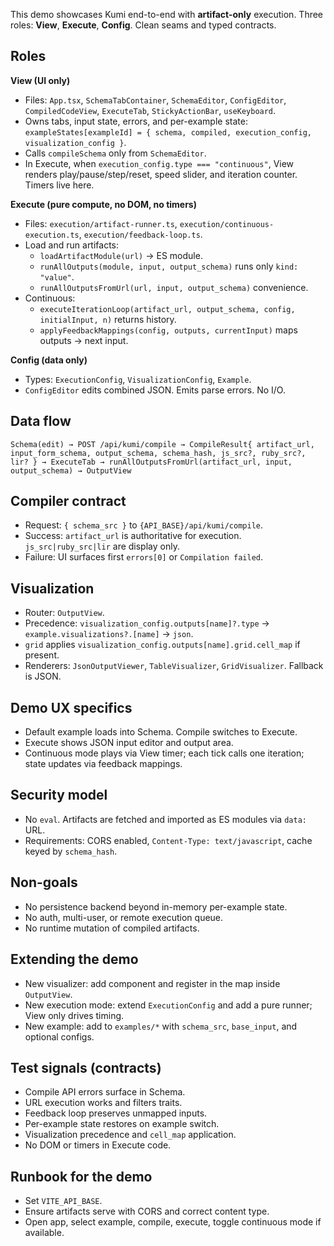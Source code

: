 
This demo showcases Kumi end-to-end with **artifact-only** execution. Three roles: **View**, **Execute**, **Config**. Clean seams and typed contracts.

## Roles

**View (UI only)**
- Files: `App.tsx`, `SchemaTabContainer`, `SchemaEditor`, `ConfigEditor`, `CompiledCodeView`, `ExecuteTab`, `StickyActionBar`, `useKeyboard`.
- Owns tabs, input state, errors, and per-example state:
  `exampleStates[exampleId] = { schema, compiled, execution_config, visualization_config }`.
- Calls `compileSchema` only from `SchemaEditor`.
- In Execute, when `execution_config.type === "continuous"`, View renders play/pause/step/reset, speed slider, and iteration counter. Timers live here.

**Execute (pure compute, no DOM, no timers)**
- Files: `execution/artifact-runner.ts`, `execution/continuous-execution.ts`, `execution/feedback-loop.ts`.
- Load and run artifacts:
  - `loadArtifactModule(url)` → ES module.
  - `runAllOutputs(module, input, output_schema)` runs only `kind: "value"`.
  - `runAllOutputsFromUrl(url, input, output_schema)` convenience.
- Continuous:
  - `executeIterationLoop(artifact_url, output_schema, config, initialInput, n)` returns history.
  - `applyFeedbackMappings(config, outputs, currentInput)` maps outputs → next input.

**Config (data only)**
- Types: `ExecutionConfig`, `VisualizationConfig`, `Example`.
- `ConfigEditor` edits combined JSON. Emits parse errors. No I/O.

## Data flow
`Schema(edit)
 → POST /api/kumi/compile
 → CompileResult{ artifact_url, input_form_schema, output_schema, schema_hash, js_src?, ruby_src?, lir? }
 → ExecuteTab
 → runAllOutputsFromUrl(artifact_url, input, output_schema)
 → OutputView`

## Compiler contract
- Request: `{ schema_src }` to `{API_BASE}/api/kumi/compile`.
- Success: `artifact_url` is authoritative for execution. `js_src|ruby_src|lir` are display only.
- Failure: UI surfaces first `errors[0]` or `Compilation failed`.

## Visualization
- Router: `OutputView`.
- Precedence: `visualization_config.outputs[name]?.type` → `example.visualizations?.[name]` → `json`.
- `grid` applies `visualization_config.outputs[name].grid.cell_map` if present.
- Renderers: `JsonOutputViewer`, `TableVisualizer`, `GridVisualizer`. Fallback is JSON.

## Demo UX specifics
- Default example loads into Schema. Compile switches to Execute.
- Execute shows JSON input editor and output area.
- Continuous mode plays via View timer; each tick calls one iteration; state updates via feedback mappings.

## Security model
- No `eval`. Artifacts are fetched and imported as ES modules via `data:` URL.
- Requirements: CORS enabled, `Content-Type: text/javascript`, cache keyed by `schema_hash`.

## Non-goals
- No persistence backend beyond in-memory per-example state.
- No auth, multi-user, or remote execution queue.
- No runtime mutation of compiled artifacts.

## Extending the demo
- New visualizer: add component and register in the map inside `OutputView`.
- New execution mode: extend `ExecutionConfig` and add a pure runner; View only drives timing.
- New example: add to `examples/*` with `schema_src`, `base_input`, and optional configs.

## Test signals (contracts)
- Compile API errors surface in Schema.
- URL execution works and filters traits.
- Feedback loop preserves unmapped inputs.
- Per-example state restores on example switch.
- Visualization precedence and `cell_map` application.
- No DOM or timers in Execute code.

## Runbook for the demo
- Set `VITE_API_BASE`.
- Ensure artifacts serve with CORS and correct content type.
- Open app, select example, compile, execute, toggle continuous mode if available.
